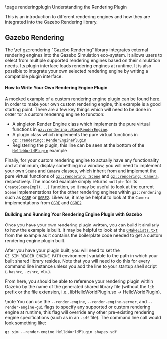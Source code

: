 \page renderingplugin Understanding the Rendering Plugin

This is an introduction to different rendering engines and how they are integrated into the Gazebo Rendering library.

## Gazebo Rendering

The \ref gz::rendering "Gazebo Rendering" library integrates external rendering engines into the Gazebo Simulation eco-system.
It allows users to select from multiple supported rendering engines based on their simulation needs.
Its plugin interface loads rendering engines at runtime.
It is also possible to integrate your own selected rendering engine by writing a compatible plugin interface.

#### How to Write Your Own Rendering Engine Plugin

A mocked example of a custom rendering engine plugin can be found [here](https://github.com/gazebosim/gz-rendering/tree/gz-rendering9/examples/hello_world_plugin).  In order
to make your own custom rendering engine, this example is a good starting point.  There are a few key things which will need to be done in order for a custom rendering engine to function:

 * A singleton Render Engine class which implements the pure virtual functions in [`gz::rendering::BaseRenderEngine`](https://github.com/gazebosim/gz-rendering/blob/gz-rendering9/include/gz/rendering/base/BaseRenderEngine.hh).
 * A plugin class which implements the pure virtual functions in [`gz::rendering::RenderEnginePlugin`](https://github.com/gazebosim/gz-rendering/blob/gz-rendering9/include/gz/rendering/RenderEnginePlugin.hh)
 * Registering the plugin, this line can be seen at the bottom of the [`HelloWorldPlugin`](https://github.com/gazebosim/gz-rendering/tree/gz-rendering9/examples/hello_world_plugin/HelloWorldPlugin.cc) example

Finally, for your custom rendering engine to actually have any functionality and at minimum, display something in a window, you will need to implement your own `Scene` and `Camera` classes, which inherit from and implement the pure virtual functions of [`gz::rendering::Scene`](https://github.com/gazebosim/gz-rendering/blob/gz-rendering9/include/gz/rendering/Scene.hh) and  [`gz::rendering::Camera`](https://github.com/gazebosim/gz-rendering/blob/gz-rendering9/include/gz/rendering/Camera.hh), respectively.  The mocked example simply returns `nullptr` for its `CreateSceneImpl(...)` function, so it may be useful to look at the current `Scene` implementations for the other rendering engines within `gz::rendering` such as [`OGRE`](https://github.com/gazebosim/gz-rendering/blob/gz-rendering9/ogre/src/OgreScene.cc) or [`OGRE2`](https://github.com/gazebosim/gz-rendering/blob/gz-rendering9/ogre2/src/Ogre2Scene.cc).  Likewise, it may be helpful to look at the `Camera` implementations from [`OGRE`](https://github.com/gazebosim/gz-rendering/blob/gz-rendering9/ogre/src/OgreCamera.cc) and [`OGRE2`](https://github.com/gazebosim/gz-rendering/blob/gz-rendering9/ogre2/src/Ogre2Camera.cc)

#### Building and Running Your Rendering Engine Plugin with Gazebo

Once you have your own rendering plugin written, you can build it similarly to how the example is built.  It may be helpful to look at the [`CMakeLists.txt`](https://github.com/gazebosim/gz-rendering/tree/gz-rendering9/examples/hello_world_plugin) from the example as it contains the boilerplate code needed to get a custom rendering engine plugin built.

After you have your plugin built, you will need to set the `GZ_SIM_RENDER_ENGINE_PATH` environment variable to the path in which your built shared library resides.  Note that you will need to do this for every command line instance unless you add the line to your startup shell script (`.bashrc`, `.zshrc`, etc.).

From here, you should be able to reference your rendering plugin within Gazebo by the name of the generated shared library file (without the `lib` prefix or the file extension, i.e., libHelloWorldPlugin.so -> HelloWorldPlugin).

\note You can use the `--render-engine`, `--render-engine-server`, and `--render-engine-gui` flags to specify any supported or custom rendering engine at runtime, this flag will override any other pre-existing rendering engine specifications (such as in an `.sdf` file).  The command line call would look something like:

~~~
gz sim --render-engine HelloWorldPlugin shapes.sdf
~~~

